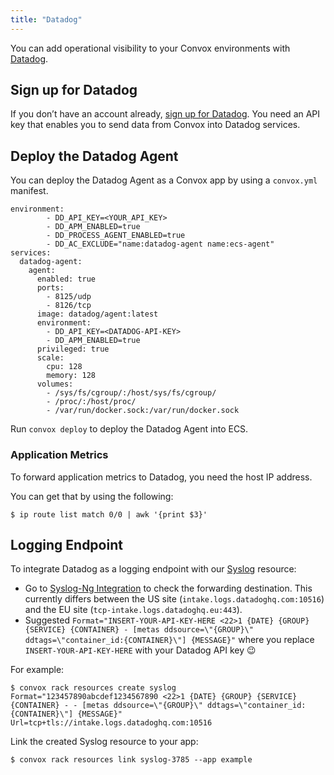 ```yaml
---
title: "Datadog"
---
```


You can add operational visibility to your Convox environments with [Datadog](https://docs.datadoghq.com/integrations/convox).

## Sign up for Datadog

If you don’t have an account already, [sign up for Datadog](https://app.datadoghq.com/signup). You need an API key that enables you to send data from Convox into Datadog services.

## Deploy the Datadog Agent

You can deploy the Datadog Agent as a Convox app by using a `convox.yml` manifest.

```
environment:
        - DD_API_KEY=<YOUR_API_KEY>
        - DD_APM_ENABLED=true
        - DD_PROCESS_AGENT_ENABLED=true
        - DD_AC_EXCLUDE="name:datadog-agent name:ecs-agent"
services:
  datadog-agent:
    agent:
      enabled: true
      ports:
        - 8125/udp
        - 8126/tcp
      image: datadog/agent:latest
      environment:
        - DD_API_KEY=<DATADOG-API-KEY>
        - DD_APM_ENABLED=true
      privileged: true
      scale:
        cpu: 128
        memory: 128
      volumes:
        - /sys/fs/cgroup/:/host/sys/fs/cgroup/
        - /proc/:/host/proc/
        - /var/run/docker.sock:/var/run/docker.sock
```

Run `convox deploy` to deploy the Datadog Agent into ECS.

### Application Metrics

To forward application metrics to Datadog, you need the host IP address. 

You can get that by using the following:

    $ ip route list match 0/0 | awk '{print $3}'

## Logging Endpoint

To integrate Datadog as a logging endpoint with our [Syslog](/deployment/syslogs) resource:

  * Go to [Syslog-Ng Integration](https://docs.datadoghq.com/integrations/syslog_ng/?tab=datadogussite) to check the forwarding destination.  This currently differs between the US site (`intake.logs.datadoghq.com:10516`) and the EU site (`tcp-intake.logs.datadoghq.eu:443`).
  * Suggested `Format="INSERT-YOUR-API-KEY-HERE <22>1 {DATE} {GROUP} {SERVICE} {CONTAINER} - [metas ddsource=\"{GROUP}\" ddtags=\"container_id:{CONTAINER}\"] {MESSAGE}"` where you replace `INSERT-YOUR-API-KEY-HERE` with your Datadog API key 😉

For example:

    $ convox rack resources create syslog Format="123457890abcdef1234567890 <22>1 {DATE} {GROUP} {SERVICE} {CONTAINER} - - [metas ddsource=\"{GROUP}\" ddtags=\"container_id:{CONTAINER}\"] {MESSAGE}" Url=tcp+tls://intake.logs.datadoghq.com:10516

Link the created Syslog resource to your app:

    $ convox rack resources link syslog-3785 --app example
